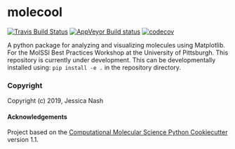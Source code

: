 molecool
==============================
[//]: # (Badges)
[![Travis Build Status](https://travis-ci.org/REPLACE_WITH_OWNER_ACCOUNT/molecool.svg?branch=master)](https://travis-ci.org/REPLACE_WITH_OWNER_ACCOUNT/molecool)
[![AppVeyor Build status](https://ci.appveyor.com/api/projects/status/REPLACE_WITH_APPVEYOR_LINK/branch/master?svg=true)](https://ci.appveyor.com/project/REPLACE_WITH_OWNER_ACCOUNT/molecool/branch/master)
[![codecov](https://codecov.io/gh/hansence1/MoleCOOL/branch/master/graph/badge.svg)](https://codecov.io/gh/hansence1/MoleCOOL)

A python package for analyzing and visualizing molecules using Matplotlib. For the MolSSI Best Practices Workshop at the University of Pittsburgh.
This repository is currently under development. This can be developmentally installed using:
`pip install -e .`
in the repository directory.

### Copyright

Copyright (c) 2019, Jessica Nash


#### Acknowledgements

Project based on the
[Computational Molecular Science Python Cookiecutter](https://github.com/molssi/cookiecutter-cms) version 1.1.
